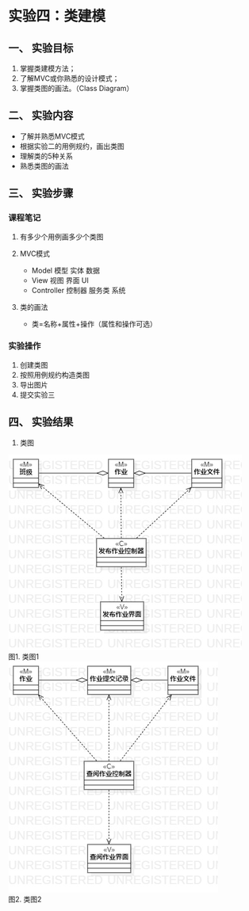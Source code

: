 # 实验四：类建模

## 一、 实验目标

1. 掌握类建模方法；
2. 了解MVC或你熟悉的设计模式；
3. 掌握类图的画法。（Class Diagram）

## 二、 实验内容

- 了解并熟悉MVC模式
- 根据实验二的用例规约，画出类图
- 理解类的5种关系
- 熟悉类图的画法

## 三、 实验步骤

### 课程笔记

1. 有多少个用例画多少个类图
2. MVC模式

   - Model 模型 实体 数据
   - View 视图 界面 UI
   - Controller 控制器 服务类 系统  

3. 类的画法

   - 类=名称+属性+操作（属性和操作可选）

### 实验操作

1. 创建类图
2. 按照用例规约构造类图
3. 导出图片
4. 提交实验三

## 四、 实验结果

1. 类图

![类图1](./lab4_classDiagram1.jpg)  
图1. 类图1  
![类图2](./lab4_classDiagram2.jpg)  
图2. 类图2  
